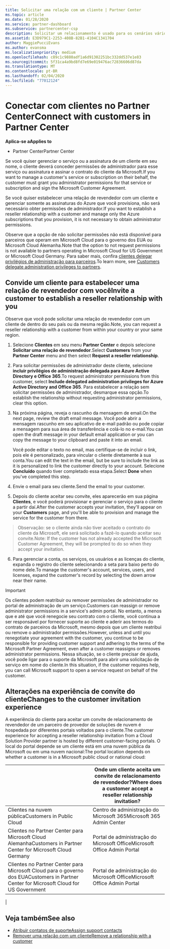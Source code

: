 ```yaml
---
title: Solicitar uma relação com um cliente | Partner Center
ms.topic: article
ms.date: 01/28/2020
ms.service: partner-dashboard
ms.subservice: partnercenter-csp
description: Solicitar um relacionamento é usado para os cenários vários parceiros e vários canais. Também será útil se um cliente remover seus privilégios de administrador e você precisar restaurá-los para fornecer provisionamento ou suporte.
ms.assetid: E3D979C1-2253-408B-82B1-4104C1341704
author: MaggiePucciEvans
ms.author: evansma
ms.localizationpriority: medium
ms.openlocfilehash: c89c1c9880adf1a6d91302251bc332dd537e1e83
ms.sourcegitcommit: 5f31ca4a9bd8fd7e69e019476ac72836606d87da
ms.translationtype: MT
ms.contentlocale: pt-BR
ms.lasthandoff: 02/04/2020
ms.locfileid: "77012124"
---
```

# <a name="connect-with-customers-in-partner-center"></a><span data-ttu-id="e99ca-104">Conectar com clientes no Partner Center</span><span class="sxs-lookup"><span data-stu-id="e99ca-104">Connect with customers in Partner Center</span></span>

<span data-ttu-id="e99ca-105">**Aplica-se a**</span><span class="sxs-lookup"><span data-stu-id="e99ca-105">**Applies to**</span></span>

-  <span data-ttu-id="e99ca-106">Partner Center</span><span class="sxs-lookup"><span data-stu-id="e99ca-106">Partner Center</span></span>

<span data-ttu-id="e99ca-107">Se você quiser gerenciar o serviço ou a assinatura de um cliente em seu nome, o cliente deverá conceder permissões de administrador para esse serviço ou assinatura e assinar o contrato do cliente da Microsoft.</span><span class="sxs-lookup"><span data-stu-id="e99ca-107">If you want to manage a customer's service or subscription on their behalf, the customer must grant you administrator permissions for that service or subscription and sign the Microsoft Customer Agreement.</span></span>

<span data-ttu-id="e99ca-108">Se você quiser estabelecer uma relação de revendedor com um cliente e gerenciar somente as assinaturas do Azure que você provisiona, não será necessário obter permissões de administrador.</span><span class="sxs-lookup"><span data-stu-id="e99ca-108">If you want to establish a reseller relationship with a customer and manage only the Azure subscriptions that you provision, it is not necessary to obtain administrator permissions.</span></span>

<span data-ttu-id="e99ca-109">Observe que a opção de não solicitar permissões não está disponível para parceiros que operam em Microsoft Cloud para o governo dos EUA ou Microsoft Cloud Alemanha.</span><span class="sxs-lookup"><span data-stu-id="e99ca-109">Note that the option to not request permissions is not available to partners operating in Microsoft Cloud for US Government or Microsoft Cloud Germany.</span></span> <span data-ttu-id="e99ca-110">Para saber mais, confira [clientes delegar privilégios de administração para parceiros](https://docs.microsoft.com/partner-center/customers_revoke_admin_privileges).</span><span class="sxs-lookup"><span data-stu-id="e99ca-110">To learn more, see [Customers delegate administration privileges to partners](https://docs.microsoft.com/partner-center/customers_revoke_admin_privileges).</span></span>


## <a name="invite-a-customer-to-establish-a-reseller-relationship-with-you"></a><span data-ttu-id="e99ca-111">Convide um cliente para estabelecer uma relação de revendedor com você</span><span class="sxs-lookup"><span data-stu-id="e99ca-111">Invite a customer to establish a reseller relationship with you</span></span>

<span data-ttu-id="e99ca-112">Observe que você pode solicitar uma relação de revendedor com um cliente de dentro do seu país ou da mesma região.</span><span class="sxs-lookup"><span data-stu-id="e99ca-112">Note, you can request a reseller relationship with a customer from within your country or your same region.</span></span>

1.  <span data-ttu-id="e99ca-113">Selecione **Clientes** em seu menu **Partner Center** e depois selecione **Solicitar uma relação de revendedor**.</span><span class="sxs-lookup"><span data-stu-id="e99ca-113">Select **Customers** from your **Partner Center** menu and then select **Request a reseller relationship**.</span></span>

2.  <span data-ttu-id="e99ca-114">Para solicitar permissões de administrador deste cliente, selecione **incluir privilégios de administração delegada para Azure Active Directory e Office 365**.</span><span class="sxs-lookup"><span data-stu-id="e99ca-114">To request administrator permissions from this customer, select **Include delegated administration privileges for Azure Active Directory and Office 365**.</span></span> <span data-ttu-id="e99ca-115">Para estabelecer a relação sem solicitar permissões de administrador, desmarque essa opção.</span><span class="sxs-lookup"><span data-stu-id="e99ca-115">To establish the relationship without requesting administrator permissions, clear this option.</span></span> 

3.  <span data-ttu-id="e99ca-116">Na próxima página, reveja o rascunho da mensagem de email.</span><span class="sxs-lookup"><span data-stu-id="e99ca-116">On the next page, review the draft email message.</span></span> <span data-ttu-id="e99ca-117">Você pode abrir a mensagem rascunho em seu aplicativo de e-mail padrão ou pode copiar a mensagem para sua área de transferência e colá-lo no e-mail.</span><span class="sxs-lookup"><span data-stu-id="e99ca-117">You can open the draft message in your default email application or you can copy the message to your clipboard and paste it into an email.</span></span> 

    <span data-ttu-id="e99ca-118">Você pode editar o texto no email, mas certifique-se de incluir o link, pois ele é personalizado, para vincular o cliente diretamente à sua conta.</span><span class="sxs-lookup"><span data-stu-id="e99ca-118">You can edit the text in the email, but be sure to include the link as it is personalized to link the customer directly to your account.</span></span> <span data-ttu-id="e99ca-119">Selecione **Concluído** quando tiver completado essa etapa.</span><span class="sxs-lookup"><span data-stu-id="e99ca-119">Select **Done** when you've completed this step.</span></span>

3.  <span data-ttu-id="e99ca-120">Envie o email para seu cliente.</span><span class="sxs-lookup"><span data-stu-id="e99ca-120">Send the email to your customer.</span></span>

5.  <span data-ttu-id="e99ca-121">Depois do cliente aceitar seu convite, eles aparecerão em sua página **Clientes**, e você poderá provisionar e gerenciar o serviço para o cliente a partir daí.</span><span class="sxs-lookup"><span data-stu-id="e99ca-121">After the customer accepts your invitation, they'll appear on your **Customers** page, and you'll be able to provision and manage the service for the customer from there.</span></span>

><span data-ttu-id="e99ca-122">Observação: se o cliente ainda não tiver aceitado o contrato do cliente da Microsoft, ele será solicitado a fazê-lo quando aceitar seu convite.</span><span class="sxs-lookup"><span data-stu-id="e99ca-122">Note: If the customer has not already accepted the Microsoft Customer Agreement, they will be prompted to do so when they accept your invitation.</span></span> 
 
6.  <span data-ttu-id="e99ca-123">Para gerenciar a conta, os serviços, os usuários e as licenças do cliente, expanda o registro do cliente selecionando a seta para baixo perto do nome dele.</span><span class="sxs-lookup"><span data-stu-id="e99ca-123">To manage the customer's account, services, users, and licenses, expand the customer's record by selecting the down arrow near their name.</span></span>


> [!IMPORTANT]  
> <span data-ttu-id="e99ca-124">Os clientes podem reatribuir ou remover permissões de administrador no portal de administração de um serviço.</span><span class="sxs-lookup"><span data-stu-id="e99ca-124">Customers can reassign or remove administrator permissions in a service's admin portal.</span></span> <span data-ttu-id="e99ca-125">No entanto, a menos que e até que você renegocie seu contrato com o cliente, você continua a ser responsável por fornecer suporte ao cliente e aderir aos termos do contrato de parceiros da Microsoft, mesmo depois que um cliente reatribui ou remove o administrador permissões.</span><span class="sxs-lookup"><span data-stu-id="e99ca-125">However, unless and until you renegotiate your agreement with the customer, you continue to be responsible for providing customer support and adhering to the terms of the Microsoft Partner Agreement, even after a customer reassigns or removes administrator permissions.</span></span> <span data-ttu-id="e99ca-126">Nessa situação, se o cliente precisar de ajuda, você pode ligar para o suporte da Microsoft para abrir uma solicitação de serviço em nome do cliente.</span><span class="sxs-lookup"><span data-stu-id="e99ca-126">In this situation, if the customer requires help, you can call Microsoft support to open a service request on behalf of the customer.</span></span>

## <a name="changes-to-the-customer-invitation-experience"></a><span data-ttu-id="e99ca-127">Alterações na experiência de convite do cliente</span><span class="sxs-lookup"><span data-stu-id="e99ca-127">Changes to the customer invitation experience</span></span>

<span data-ttu-id="e99ca-128">A experiência do cliente para aceitar um convite de relacionamento de revendedor de um parceiro de provedor de soluções de nuvem é hospedada por diferentes portais voltados para o cliente.</span><span class="sxs-lookup"><span data-stu-id="e99ca-128">The customer experience for accepting a reseller relationship invitation from a Cloud Solution Provider partner is hosted by different customer-facing portals.</span></span> <span data-ttu-id="e99ca-129">O local do portal depende se um cliente está em uma nuvem pública da Microsoft ou em uma nuvem nacional:</span><span class="sxs-lookup"><span data-stu-id="e99ca-129">The portal location depends on whether a customer is in a Microsoft public cloud or national cloud:</span></span> 

|  | <span data-ttu-id="e99ca-130">Onde um cliente aceita um convite de relacionamento de revendedor?</span><span class="sxs-lookup"><span data-stu-id="e99ca-130">Where does a customer accept a reseller relationship invitation?</span></span> |
|---------|---------
| <span data-ttu-id="e99ca-131">Clientes na nuvem pública</span><span class="sxs-lookup"><span data-stu-id="e99ca-131">Customers in Public Cloud</span></span> | <span data-ttu-id="e99ca-132">Centro de administração do Microsoft 365</span><span class="sxs-lookup"><span data-stu-id="e99ca-132">Microsoft 365 Admin Center</span></span> |
| <span data-ttu-id="e99ca-133">Clientes no Partner Center para Microsoft Cloud Alemanha</span><span class="sxs-lookup"><span data-stu-id="e99ca-133">Customers in Partner Center for Microsoft Cloud Germany</span></span> | <span data-ttu-id="e99ca-134">Portal de administração do Microsoft Office</span><span class="sxs-lookup"><span data-stu-id="e99ca-134">Microsoft Office Admin Portal</span></span> |
| <span data-ttu-id="e99ca-135">Clientes no Partner Center para Microsoft Cloud para o governo dos EUA</span><span class="sxs-lookup"><span data-stu-id="e99ca-135">Customers in Partner Center for Microsoft Cloud for US Government</span></span> | <span data-ttu-id="e99ca-136">Portal de administração do Microsoft Office</span><span class="sxs-lookup"><span data-stu-id="e99ca-136">Microsoft Office Admin Portal</span></span> |
|

## <a name="see-also"></a><span data-ttu-id="e99ca-137">Veja também</span><span class="sxs-lookup"><span data-stu-id="e99ca-137">See also</span></span>

- [<span data-ttu-id="e99ca-138">Atribuir contatos de suporte</span><span class="sxs-lookup"><span data-stu-id="e99ca-138">Assign support contacts</span></span>](assign-support-contacts.md)
- [<span data-ttu-id="e99ca-139">Remover uma relação com um cliente</span><span class="sxs-lookup"><span data-stu-id="e99ca-139">Remove a relationship with a customer</span></span>](remove-a-relationship.md)
